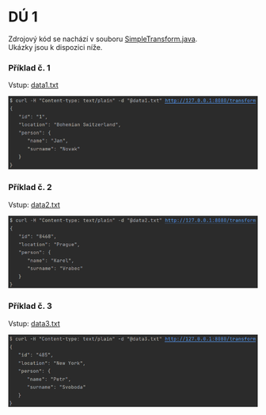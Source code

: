 # DÚ 1

Zdrojový kód se nachází v souboru [SimpleTransform.java](https://gitlab.fit.cvut.cz/NI-AM1/B221/cs/vrabekar/-/blob/master/01/src/main/java/cz/cvut/fit/niam1/SimpleTransform.java). <br />
Ukázky jsou k dispozici níže.

### Příklad č. 1

Vstup: [data1.txt](https://gitlab.fit.cvut.cz/NI-AM1/B221/cs/vrabekar/-/blob/master/01/data1.txt)

![image](data1.png)

### Příklad č. 2

Vstup: [data2.txt](https://gitlab.fit.cvut.cz/NI-AM1/B221/cs/vrabekar/-/blob/master/01/data2.txt)

![image](data2.png)

### Příklad č. 3

Vstup: [data3.txt](https://gitlab.fit.cvut.cz/NI-AM1/B221/cs/vrabekar/-/blob/master/01/data3.txt)

![image](data3.png)
